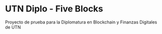 # UTN Diplo - Five Blocks

Proyecto de prueba para la Diplomatura en Blockchain y Finanzas Digitales de UTN